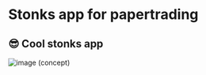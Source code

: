 # Stonks app for papertrading

## 😎 Cool stonks app 

![image](https://user-images.githubusercontent.com/90701667/178123423-28052206-3ce4-4c9c-aa94-77807ab9afcf.png)
(concept)

